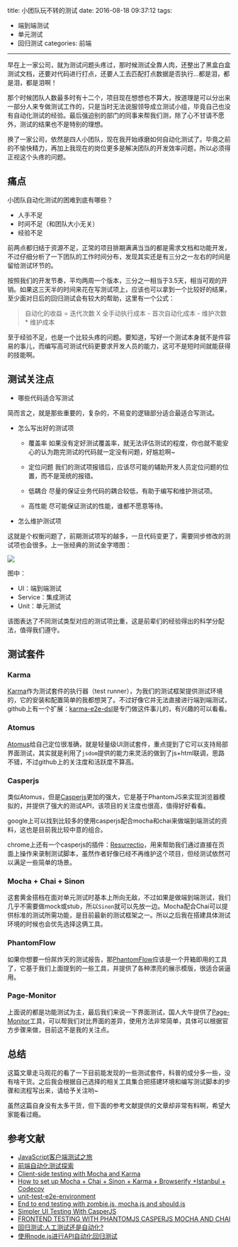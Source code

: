 title: 小团队玩不转的测试
date: 2016-08-18 09:37:12
tags:
- 端到端测试
- 单元测试
- 回归测试
categories: 前端
---

早在上一家公司，就为测试问题头疼过，那时候测试全靠人肉，还整出了黑盒白盒测试文档，还要对代码进行打点，还要人工去匹配打点数据是否执行...都是泪，都是泪，都是泪啊！

那个时候团队人数最多时有十二个，项目现在想想也不算大，按道理是可以分出来一部分人来专做测试工作的，只是当时无法说服领导成立测试小组，毕竟自己也没有自动化测试的经验。最后强迫别的部门的同事来帮我们测，除了心不甘请不愿外，测试的结果也不是特别的理想。

换了一家公司，依然是四人小团队，现在我开始琢磨如何自动化测试了。毕竟之前的不愉快精力，再加上我现在的岗位更多是解决团队的开发效率问题，所以必须得正视这个头疼的问题。

## 痛点

小团队自动化测试的困难到底有哪些？

- 人手不足
- 时间不足（和团队大小无关）
- 经验不足

前两点都归结于资源不足，正常的项目排期满满当当的都是需求文档和功能开发，不过仔细分析了一下团队的工作时间分布，发现其实还是有三分之一左右的时间是留给测试环节的。

按照我们的开发节奏，平均两周一个版本，三分之一相当于3.5天，相当可观的开销。如果这三天半的时间来花在写测试项上，应该也可以拿到一个比较好的结果，至少面对日后的回归测试会有较大的帮助，这里有一个公式：

> 自动化的收益 = 迭代次数 X 全手动执行成本 - 首次自动化成本 - 维护次数 * 维护成本

至于经验不足，也是一个比较头疼的问题。要知道，写好一个测试本身就不是件容易的事儿，而编写高可测试代码更要求开发人员的能力，这可不是短时间就能获得的技能啊。

## 测试关注点

- 哪些代码适合写测试

简而言之，就是那些重要的，复杂的，不易变的逻辑部分适合最适合写测试。

- 怎么写出好的测试项
	- 覆盖率
		如果没有定好测试覆盖率，就无法评估测试的程度，你也就不能安心的认为跑完测试的代码就一定没有问题，好尴尬啊~

	- 定位问题
		我们的测试项报错后，应该尽可能的辅助开发人员定位问题的位置，而不是笼统的报错。

	- 低耦合
		尽量的保证业务代码的耦合较低，有助于编写和维护测试项。

	- 高性能
		尽可能保证测试的性能，谁都不愿意等待。

- 怎么维护测试项

这就是个权衡问题了，前期测试项写的越多，一旦代码变更了，需要同步修改的测试项也会很多。上一张经典的测试金字塔图：

![](http://zyzhang.github.io/assets/image/posts/TestPyramid.jpeg)

图中：
- UI：端到端测试
- Service：集成测试
- Unit：单元测试

该图表达了不同测试类型对应的测试项比重，这是前辈们的经验得出的科学分配法，值得我们遵守。


## 测试套件

### Karma

[Karma](http://karma-runner.github.io/1.0/index.html)作为测试套件的执行器（test runner），为我们的测试框架提供测试环境的，它的安装和配置简单的我都想哭了。不过好像它并无法直接进行端到端测试，github上有一个扩展：[karma-e2e-dsl](https://github.com/winsonwq/karma-e2e-dsl)是专门做这件事儿的，有兴趣的可以看看。

### Atomus

[Atomus](https://github.com/krasimir/atomus)给自己定位很准确，就是轻量级UI测试套件，重点提到了它可以支持局部界面测试，其实就是利用了`jsdom`提供的能力来灵活的做到了js+html联调，思路不错，不过github上的关注度和活跃度不算高。

### Casperjs

类似Atomus，但是[Casperjs](http://casperjs.org/)更加的强大，它是基于PhantomJS来实现浏览器模拟的，并提供了强大的测试API，该项目的关注度也很高，值得好好看看。

google上可以找到比较多的使用casperjs配合mocha和chai来做端到端测试的资料，这也是目前我比较中意的组合。

chrome上还有一个casperjs的插件：[Resurrectio](https://github.com/ebrehault/resurrectio)，用来帮助我们通过直接在页面上操作来录制测试脚本，虽然作者好像已经不再维护这个项目，但经测试依然可以满足一些简单的场景。

### Mocha + Chai + Sinon

这套黄金搭档在面对单元测试时基本上所向无敌，不过如果是做端到端测试，我们几乎不需要做mock或stub，所以`Sinon`就可以先放一边。Mocha配合Chai可以提供标准的测试所需功能，是目前最新的测试框架之一。所以之后我在搭建具体测试环境的时候也会优先选择这俩工具。

### PhantomFlow

如果你想要一份屌炸天的测试报告，那[PhantomFlow](https://github.com/Huddle/PhantomFlow)应该是一个开箱即用的工具了，它基于我们上面提到的一些工具，并提供了各种漂亮的展示模版，很适合装逼用。

### Page-Monitor

上面说的都是功能测试为主，最后我们来说一下界面测试，国人大牛提供了[Page-Monitor](https://github.com/fouber/page-monitor)工具，可以帮我们对比界面的差异，使用方法非常简单，具体可以根据官方步骤来做，目前这不是我的关注点。


## 总结

这篇文章走马观花的看了一下目前能发现的一些测试套件，科普的成分多一些，没有啥干货。之后我会根据自己选择的相关工具集合把搭建环境和编写测试脚本的步骤和流程写出来，请给予关注哟~

虽然这篇自身没有太多干货，但下面的参考文献提供的文章却非常有料啊，希望大家能看过瘾。

## 参考文献

- [JavaScript客户端测试之旅](http://web.jobbole.com/83610/)
- [前端自动化测试探索](http://web.jobbole.com/82621/)
- [Client-side testing with Mocha and Karma](https://sean.is/writing/client-side-testing-with-mocha-and-karma/)
- [How to set up Mocha + Chai + Sinon + Karma + Browserify +Istanbul + Codecov](https://jaredtong.com/2016/01/08/how-to-set-up-mocha-chai-sinon-karma-browserify-istanbul-codecov/)
- [unit-test-e2e-environment](https://github.com/emartinpi/unit-test-e2e-environment)
- [End to end testing with zombie.js, mocha.js and should.js](http://pixelhunter.me/post/54753803233/end-to-end-testing-with-zombiejs-mochajs-and)
- [Simpler UI Testing With CasperJS](https://blog.newrelic.com/2013/06/04/simpler-ui-testing-with-casperjs-2/)
- [FRONTEND TESTING WITH PHANTOMJS CASPERJS MOCHA AND CHAI](http://devblog.kogan.com/blog/frontend-testing-with-phantomjs-casperjs-mocha-and-chai)
- [回归测试:人工测试还是自动化?](http://www.testwo.com/article/320)
- [使用node.js进行API自动化回归测试](http://www.cnblogs.com/chrischjh/p/4845691.html)
